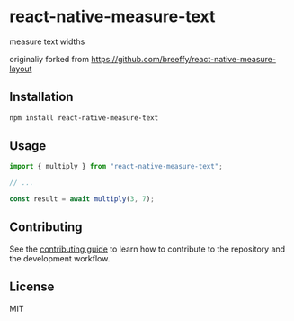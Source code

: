 # react-native-measure-text

measure text widths

originaliy forked from https://github.com/breeffy/react-native-measure-layout

## Installation

```sh
npm install react-native-measure-text
```

## Usage

```js
import { multiply } from "react-native-measure-text";

// ...

const result = await multiply(3, 7);
```

## Contributing

See the [contributing guide](CONTRIBUTING.md) to learn how to contribute to the repository and the development workflow.

## License

MIT
